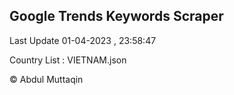 

## Google Trends Keywords Scraper 
 
Last Update 01-04-2023 , 23:58:47

Country List :
VIETNAM.json



© Abdul Muttaqin 
